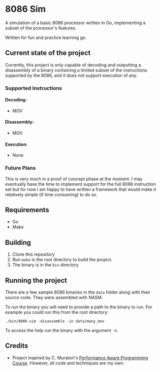 # 8086 Sim

A simulation of a basic 8086 processor written in Go, implementing a
subset of the processor's features.

Written for fun and practice learning go.

## Current state of the project
Currently, this project is only capable of decoding and outputting a disassembly of a binary containing a limited subset of the instructions supported by the 8086, and it does not support execution of any.
### Supported Instructions
#### Decoding:
* MOV
#### Disassembly:
* MOV
#### Execution:
* None

### Future Plans
This is very much in a proof of concept phase at the moment.
I may eventually have the time to implement support for the full 8086 instruction set but for now I am happy to have written a framework that would make it relatively simple (if time consuming) to do so.

## Requirements
* Go
* Make

## Building
1. Clone this repository
2. Run `make` in the root directory to build the project.
3. The binary is in the `bin` directory

## Running the project
There are a few sample 8086 binaries in the `data` folder along with their source code. They were assembled with NASM.

To run the binary you will need to provide a path to the binary to run. For example you could run this from the root directory:
```
./bin/8086-sim -disassemble -in data/many_mov
```
To access the help run the binary with the argument `-h`.

## Credits
* Project inspired by C. Muratori's [Performance Aware Programming Course](https://www.computerenhance.com/). However, all code and techniques are my own.